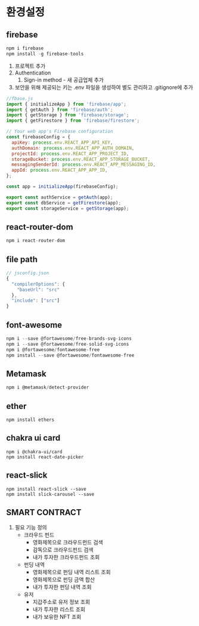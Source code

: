 # 환경설정

## firebase

```javascript
npm i firebase
npm install -g firebase-tools
```

1. 프로젝트 추가
2. Authentication
   1. Sign-in method - 새 공급업체 추가
3. 보안을 위해 제공되는 키는 .env 파일을 생성하여 별도 관리하고 .gitignore에 추가

```javascript
//fbase.js
import { initializeApp } from 'firebase/app';
import { getAuth } from 'firebase/auth';
import { getStorage } from 'firebase/storage';
import { getFirestore } from 'firebase/firestore';

// Your web app's Firebase configuration
const firebaseConfig = {
  apiKey: process.env.REACT_APP_API_KEY,
  authDomain: process.env.REACT_APP_AUTH_DOMAIN,
  projectId: process.env.REACT_APP_PROJECT_ID,
  storageBucket: process.env.REACT_APP_STORAGE_BUCKET,
  messagingSenderId: process.env.REACT_APP_MESSAGING_ID,
  appId: process.env.REACT_APP_APP_ID,
};

const app = initializeApp(firebaseConfig);

export const authService = getAuth(app);
export const dbService = getFirestore(app);
export const storageService = getStorage(app);
```

## react-router-dom

```javascript
npm i react-router-dom
```

## file path

```javascript
// jsconfig.json
{
  "compilerOptions": {
    "baseUrl": "src"
  },
  "include": ["src"]
}

```

## font-awesome

```javascript
npm i --save @fortawesome/free-brands-svg-icons
npm i --save @fortawesome/free-solid-svg-icons
npm i @fortawesome/fontawesome-free
npm install --save @fortawesome/fontawesome-free
```

## Metamask

```javascript
npm i @metamask/detect-provider
```

## ether

```
npm install ethers
```

## chakra ui card

```
npm i @chakra-ui/card
npm install react-date-picker
```



## react-slick

```
npm install react-slick --save
npm install slick-carousel --save
```



## SMART CONTRACT

1. 필요 기능 정의
   - 크라우드 펀드
     - 영화제목으로 크라우드펀드 검색
     - 감독으로 크라우드펀드 검색
     - 내가 투자한 크라우드펀드 조회
   - 펀딩 내역
     - 영화제목으로 펀딩 내역 리스트 조회
     - 영화제목으로 펀딩 금액 합산
     - 내가 투자한 펀딩 내역 조회
   - 유저
     - 지갑주소로 유저 정보 조회
     - 내가 투자한 리스트 조회
     - 내가 보유한 NFT 조회

